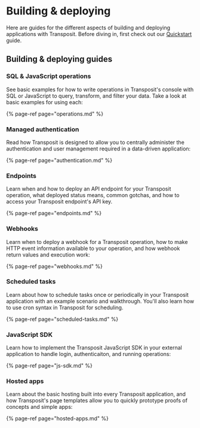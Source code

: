 # Building & deploying

Here are guides for the different aspects of building and deploying applications with Transposit. Before diving in, first check out our [Quickstart](https://docs.transposit.com/get-started) guide.

## Building & deploying guides

### SQL & JavaScript operations

See basic examples for how to write operations in Transposit's console with SQL or JavaScript to query, transform, and filter your data. Take a look at basic examples for using each:

{% page-ref page="operations.md" %}

### Managed authentication

Read how Transposit is designed to allow you to centrally administer the authentication and user management required in a data-driven application:

{% page-ref page="authentication.md" %}

### Endpoints

Learn when and how to deploy an API endpoint for your Transposit operation, what deployed status means, common gotchas, and how to access your Transposit endpoint's API key.

{% page-ref page="endpoints.md" %}

### Webhooks

Learn when to deploy a webhook for a Transposit operation, how to make HTTP event information available to your operation, and how webhook return values and execution work:

{% page-ref page="webhooks.md" %}

### Scheduled tasks

Learn about how to schedule tasks once or periodically in your Transposit application with an example scenario and walkthrough. You'll also learn how to use cron syntax in Transposit for scheduling.

{% page-ref page="scheduled-tasks.md" %}

### JavaScript SDK

Learn how to implement the Transposit JavaScript SDK in your external application to handle login, authenticaiton, and running operations:

{% page-ref page="js-sdk.md" %}

### Hosted apps

Learn about the basic hosting built into every Transposit application, and how Transposit's page templates allow you to quickly prototype proofs of concepts and simple apps:

{% page-ref page="hosted-apps.md" %}


